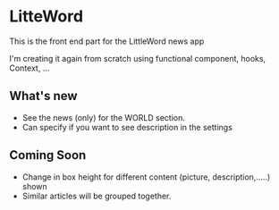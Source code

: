 # LitteWord

This is the front end part for the LittleWord news app

I'm creating it again from scratch using functional component, hooks, Context, ...

## What's new
- See the news (only) for the WORLD section.
- Can specify if you want to see description in the settings

## Coming Soon

- Change in box height for different content (picture, description,.....) shown
- Similar articles will be grouped together.